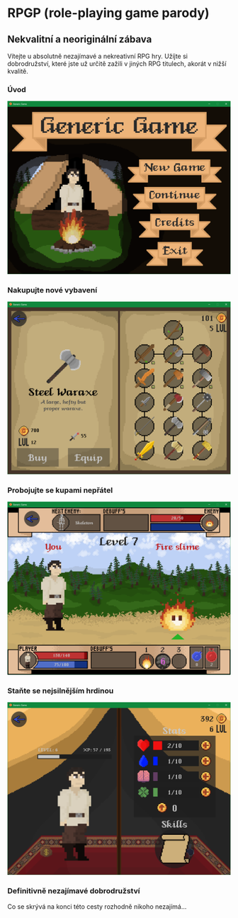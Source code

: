 # RPGP (role-playing game parody)

## Nekvalitní a neoriginální zábava
Vítejte u absolutně nezajímavé a nekreativní RPG hry. Užíjte si dobrodružství, které jste už určitě zažili v jiných RPG titulech, akorát v nižší kvalitě.
### Úvod
![Úvodní obrazovka](/rdm/1.png)
### Nakupujte nové vybavení
![Úvodní obrazovka](/rdm/2.png)
### Probojujte se kupami nepřátel
![Úvodní obrazovka](/rdm/3.png)
### Staňte se nejsilnějším hrdinou
![Úvodní obrazovka](/rdm/4.png)
### Definitivně nezajímavé dobrodružství
Co se skrývá na konci této cesty rozhodně nikoho nezajímá...